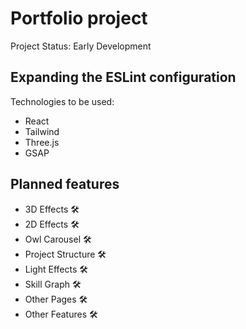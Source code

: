 # Portfolio project

Project Status: Early Development

## Expanding the ESLint configuration

Technologies to be used:

- React
- Tailwind
- Three.js
- GSAP

## Planned features

- 3D Effects 🛠
- 2D Effects 🛠
- Owl Carousel 🛠
- Project Structure 🛠
- Light Effects 🛠
- Skill Graph 🛠
- Other Pages 🛠
- Other Features 🛠
